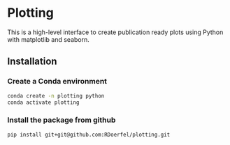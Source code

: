 # Plotting
This is a high-level interface to create publication ready plots using Python with matplotlib and seaborn. 

## Installation
### Create a Conda environment
```bash
conda create -n plotting python
conda activate plotting
```
### Install the package from github
```bash
pip install git+git@github.com:RDoerfel/plotting.git
```